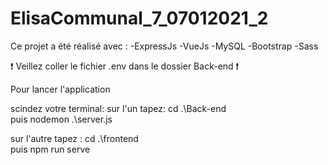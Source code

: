 # ElisaCommunal_7_07012021_2

Ce projet a été réalisé avec : -ExpressJs -VueJs -MySQL -Bootstrap -Sass

❗ Veillez coller le fichier .env dans le dossier Back-end ❗

Pour lancer l'application

scindez votre terminal: sur l'un tapez: cd .\Back-end\
puis nodemon .\server.js

sur l'autre tapez : cd .\frontend\
puis npm run serve
